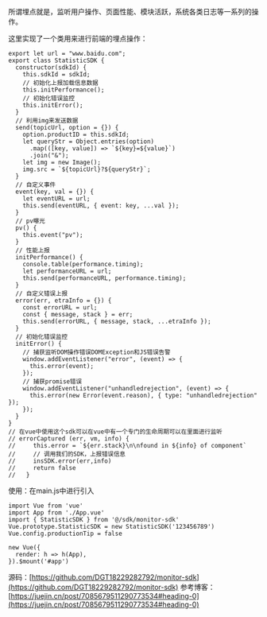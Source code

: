 所谓埋点就是，监听用户操作、页面性能、模块活跃，系统各类日志等一系列的操作。

这里实现了一个类用来进行前端的埋点操作：

```plain
export let url = "www.baidu.com";
export class StatisticSDK {
  constructor(sdkId) {
    this.sdkId = sdkId;
    // 初始化上报加载信息数据
    this.initPerformance();
    // 初始化错误监控
    this.initError();
  }
  // 利用img来发送数据
  send(topicUrl, option = {}) {
    option.productID = this.sdkId;
    let queryStr = Object.entries(option)
      .map(([key, value]) => `${key}=${value}`)
      .join("&");
    let img = new Image();
    img.src = `${topicUrl}?${queryStr}`;
  }
  // 自定义事件
  event(key, val = {}) {
    let eventURL = url;
    this.send(eventURL, { event: key, ...val });
  }
  // pv曝光
  pv() {
    this.event("pv");
  }
  // 性能上报
  initPerformance() {
    console.table(performance.timing);
    let performanceURL = url;
    this.send(performanceURL, performance.timing);
  }
  // 自定义错误上报
  error(err, etraInfo = {}) {
    const errorURL = url;
    const { message, stack } = err;
    this.send(errorURL, { message, stack, ...etraInfo });
  }
  // 初始化错误监控
  initError() {
    // 捕获监听DOM操作错误DOMException和JS错误告警
    window.addEventListener("error", (event) => {
      this.error(event);
    });
    // 捕获promise错误
    window.addEventListener("unhandledrejection", (event) => {
      this.error(new Error(event.reason), { type: "unhandledrejection" });
    });
  }
}
// 在vue中使用这个sdk可以在vue中有一个专门的生命周期可以在里面进行监听
// errorCaptured (err, vm, info) {
//     this.error = `${err.stack}\n\nfound in ${info} of component`
//     // 调用我们的SDK，上报错误信息
//     insSDK.error(err,info)
//     return false
//   }
```
使用：在main.js中进行引入
```plain
import Vue from 'vue'
import App from './App.vue'
import { StatisticSDK } from '@/sdk/monitor-sdk'
Vue.prototype.StatisticSDK = new StatisticSDK('123456789')
Vue.config.productionTip = false

new Vue({
  render: h => h(App),
}).$mount('#app')
```
源码：[https://github.com/DGT18229282792/monitor-sdk](https://github.com/DGT18229282792/monitor-sdk)
参考博客：[https://juejin.cn/post/7085679511290773534#heading-0](https://juejin.cn/post/7085679511290773534#heading-0)

